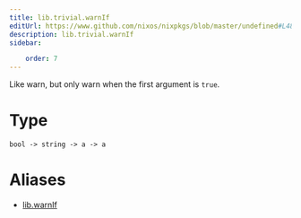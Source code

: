 ```yaml
---
title: lib.trivial.warnIf
editUrl: https://www.github.com/nixos/nixpkgs/blob/master/undefined#L483C12
description: lib.trivial.warnIf
sidebar:

    order: 7
---
```


Like warn, but only warn when the first argument is `true`.

# Type

```
bool -> string -> a -> a
```


# Aliases

- [lib.warnIf](/nix-doc-comments/reference/lib/lib-warnif)



